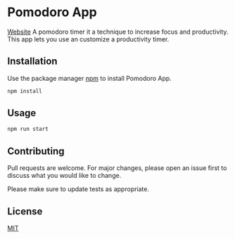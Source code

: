 # Pomodoro App

[Website](https://pomodoro.faustopereyra.com)
A pomodoro timer it a technique to increase focus and productivity.
This app lets you use an customize a productivity timer.



## Installation

Use the package manager [npm](https://www.npmjs.com/) to install Pomodoro App.

```bash
npm install 
```

## Usage

```bash
npm run start
```

## Contributing
Pull requests are welcome. For major changes, please open an issue first to discuss what you would like to change.

Please make sure to update tests as appropriate.

## License
[MIT](https://choosealicense.com/licenses/mit/)
